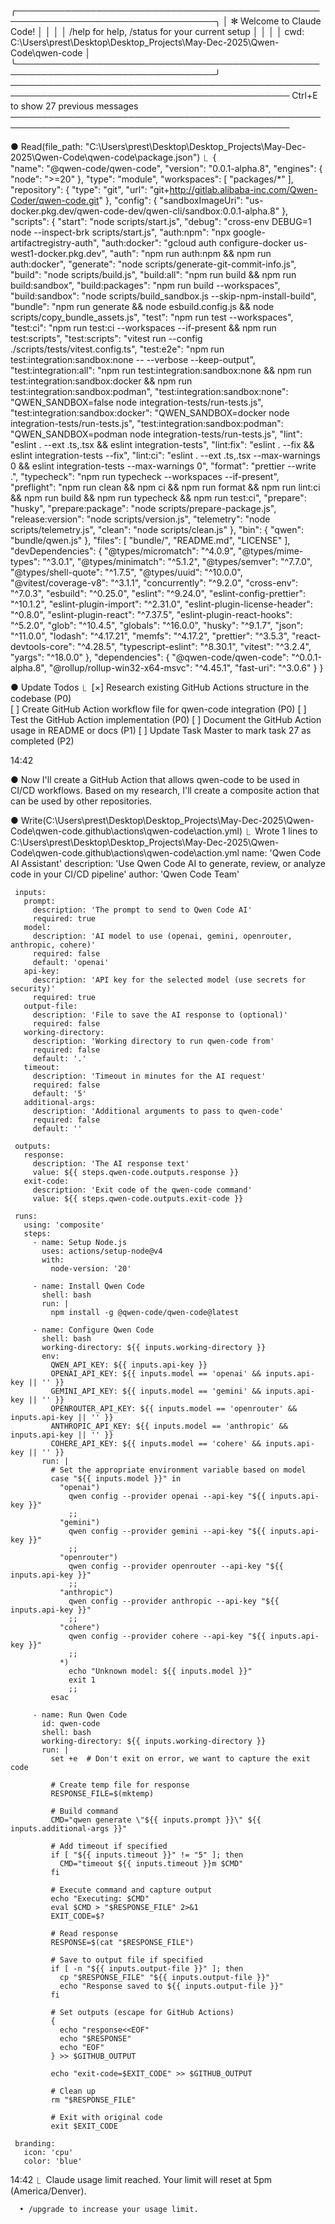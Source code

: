 ╭──────────────────────────────────────────────────────────────────────────────────╮
│ ✻ Welcome to Claude Code!                                                        │
│                                                                                  │
│   /help for help, /status for your current setup                                 │
│                                                                                  │
│   cwd: C:\Users\prest\Desktop\Desktop_Projects\May-Dec-2025\Qwen-Code\qwen-code  │
╰──────────────────────────────────────────────────────────────────────────────────╯
─────────────────────────────────────────────────────────────────────────────────────────────── Ctrl+E to show 27 previous messages ───────────────────────────────────────────────────────────────────────────────────────────────

● Read(file_path: "C:\Users\prest\Desktop\Desktop_Projects\May-Dec-2025\Qwen-Code\qwen-code\package.json")
  ⎿  {                                                                                                                                                         
       "name": "@qwen-code/qwen-code",
       "version": "0.0.1-alpha.8",
       "engines": {
         "node": ">=20"
       },
       "type": "module",
       "workspaces": [
         "packages/*"
       ],
       "repository": {
         "type": "git",
         "url": "git+http://gitlab.alibaba-inc.com/Qwen-Coder/qwen-code.git"
       },
       "config": {
         "sandboxImageUri": "us-docker.pkg.dev/qwen-code-dev/qwen-cli/sandbox:0.0.1-alpha.8"
       },
       "scripts": {
         "start": "node scripts/start.js",
         "debug": "cross-env DEBUG=1 node --inspect-brk scripts/start.js",
         "auth:npm": "npx google-artifactregistry-auth",
         "auth:docker": "gcloud auth configure-docker us-west1-docker.pkg.dev",
         "auth": "npm run auth:npm && npm run auth:docker",
         "generate": "node scripts/generate-git-commit-info.js",
         "build": "node scripts/build.js",
         "build:all": "npm run build && npm run build:sandbox",
         "build:packages": "npm run build --workspaces",
         "build:sandbox": "node scripts/build_sandbox.js --skip-npm-install-build",
         "bundle": "npm run generate && node esbuild.config.js && node scripts/copy_bundle_assets.js",
         "test": "npm run test --workspaces",
         "test:ci": "npm run test:ci --workspaces --if-present && npm run test:scripts",
         "test:scripts": "vitest run --config ./scripts/tests/vitest.config.ts",
         "test:e2e": "npm run test:integration:sandbox:none -- --verbose --keep-output",
         "test:integration:all": "npm run test:integration:sandbox:none && npm run test:integration:sandbox:docker && npm run test:integration:sandbox:podman",
         "test:integration:sandbox:none": "QWEN_SANDBOX=false node integration-tests/run-tests.js",
         "test:integration:sandbox:docker": "QWEN_SANDBOX=docker node integration-tests/run-tests.js",
         "test:integration:sandbox:podman": "QWEN_SANDBOX=podman node integration-tests/run-tests.js",
         "lint": "eslint . --ext .ts,.tsx && eslint integration-tests",
         "lint:fix": "eslint . --fix && eslint integration-tests --fix",
         "lint:ci": "eslint . --ext .ts,.tsx --max-warnings 0 && eslint integration-tests --max-warnings 0",
         "format": "prettier --write .",
         "typecheck": "npm run typecheck --workspaces --if-present",
         "preflight": "npm run clean && npm ci && npm run format && npm run lint:ci && npm run build && npm run typecheck && npm run test:ci",
         "prepare": "husky",
         "prepare:package": "node scripts/prepare-package.js",
         "release:version": "node scripts/version.js",
         "telemetry": "node scripts/telemetry.js",
         "clean": "node scripts/clean.js"
       },
       "bin": {
         "qwen": "bundle/qwen.js"
       },
       "files": [
         "bundle/",
         "README.md",
         "LICENSE"
       ],
       "devDependencies": {
         "@types/micromatch": "^4.0.9",
         "@types/mime-types": "^3.0.1",
         "@types/minimatch": "^5.1.2",
         "@types/semver": "^7.7.0",
         "@types/shell-quote": "^1.7.5",
         "@types/uuid": "^10.0.0",
         "@vitest/coverage-v8": "^3.1.1",
         "concurrently": "^9.2.0",
         "cross-env": "^7.0.3",
         "esbuild": "^0.25.0",
         "eslint": "^9.24.0",
         "eslint-config-prettier": "^10.1.2",
         "eslint-plugin-import": "^2.31.0",
         "eslint-plugin-license-header": "^0.8.0",
         "eslint-plugin-react": "^7.37.5",
         "eslint-plugin-react-hooks": "^5.2.0",
         "glob": "^10.4.5",
         "globals": "^16.0.0",
         "husky": "^9.1.7",
         "json": "^11.0.0",
         "lodash": "^4.17.21",
         "memfs": "^4.17.2",
         "prettier": "^3.5.3",
         "react-devtools-core": "^4.28.5",
         "typescript-eslint": "^8.30.1",
         "vitest": "^3.2.4",
         "yargs": "^18.0.0"
       },
       "dependencies": {
         "@qwen-code/qwen-code": "^0.0.1-alpha.8",
         "@rollup/rollup-win32-x64-msvc": "^4.45.1",
         "fast-uri": "^3.0.6"
       }
     }


● Update Todos
  ⎿  [×] Research existing GitHub Actions structure in the codebase (P0)  
     [ ] Create GitHub Action workflow file for qwen-code integration (P0)
     [ ] Test the GitHub Action implementation (P0)
     [ ] Document the GitHub Action usage in README or docs (P1)
     [ ] Update Task Master to mark task 27 as completed (P2)

14:42

● Now I'll create a GitHub Action that allows qwen-code to be used in CI/CD workflows. Based on my research, I'll create a composite action that can be used by other repositories.

● Write(C:\Users\prest\Desktop\Desktop_Projects\May-Dec-2025\Qwen-Code\qwen-code\.github\actions\qwen-code\action.yml)
  ⎿  Wrote 1 lines to C:\Users\prest\Desktop\Desktop_Projects\May-Dec-2025\Qwen-Code\qwen-code\.github\actions\qwen-code\action.yml
     name: 'Qwen Code AI Assistant'
     description: 'Use Qwen Code AI to generate, review, or analyze code in your CI/CD pipeline'
     author: 'Qwen Code Team'

     inputs:
       prompt:
         description: 'The prompt to send to Qwen Code AI'
         required: true
       model:
         description: 'AI model to use (openai, gemini, openrouter, anthropic, cohere)'
         required: false
         default: 'openai'
       api-key:
         description: 'API key for the selected model (use secrets for security)'
         required: true
       output-file:
         description: 'File to save the AI response to (optional)'
         required: false
       working-directory:
         description: 'Working directory to run qwen-code from'
         required: false
         default: '.'
       timeout:
         description: 'Timeout in minutes for the AI request'
         required: false
         default: '5'
       additional-args:
         description: 'Additional arguments to pass to qwen-code'
         required: false
         default: ''

     outputs:
       response:
         description: 'The AI response text'
         value: ${{ steps.qwen-code.outputs.response }}
       exit-code:
         description: 'Exit code of the qwen-code command'
         value: ${{ steps.qwen-code.outputs.exit-code }}

     runs:
       using: 'composite'
       steps:
         - name: Setup Node.js
           uses: actions/setup-node@v4
           with:
             node-version: '20'

         - name: Install Qwen Code
           shell: bash
           run: |
             npm install -g @qwen-code/qwen-code@latest

         - name: Configure Qwen Code
           shell: bash
           working-directory: ${{ inputs.working-directory }}
           env:
             QWEN_API_KEY: ${{ inputs.api-key }}
             OPENAI_API_KEY: ${{ inputs.model == 'openai' && inputs.api-key || '' }}
             GEMINI_API_KEY: ${{ inputs.model == 'gemini' && inputs.api-key || '' }}
             OPENROUTER_API_KEY: ${{ inputs.model == 'openrouter' && inputs.api-key || '' }}
             ANTHROPIC_API_KEY: ${{ inputs.model == 'anthropic' && inputs.api-key || '' }}
             COHERE_API_KEY: ${{ inputs.model == 'cohere' && inputs.api-key || '' }}
           run: |
             # Set the appropriate environment variable based on model
             case "${{ inputs.model }}" in
               "openai")
                 qwen config --provider openai --api-key "${{ inputs.api-key }}"
                 ;;
               "gemini")
                 qwen config --provider gemini --api-key "${{ inputs.api-key }}"
                 ;;
               "openrouter")
                 qwen config --provider openrouter --api-key "${{ inputs.api-key }}"
                 ;;
               "anthropic")
                 qwen config --provider anthropic --api-key "${{ inputs.api-key }}"
                 ;;
               "cohere")
                 qwen config --provider cohere --api-key "${{ inputs.api-key }}"
                 ;;
               *)
                 echo "Unknown model: ${{ inputs.model }}"
                 exit 1
                 ;;
             esac

         - name: Run Qwen Code
           id: qwen-code
           shell: bash
           working-directory: ${{ inputs.working-directory }}
           run: |
             set +e  # Don't exit on error, we want to capture the exit code

             # Create temp file for response
             RESPONSE_FILE=$(mktemp)

             # Build command
             CMD="qwen generate \"${{ inputs.prompt }}\" ${{ inputs.additional-args }}"

             # Add timeout if specified
             if [ "${{ inputs.timeout }}" != "5" ]; then
               CMD="timeout ${{ inputs.timeout }}m $CMD"
             fi

             # Execute command and capture output
             echo "Executing: $CMD"
             eval $CMD > "$RESPONSE_FILE" 2>&1
             EXIT_CODE=$?

             # Read response
             RESPONSE=$(cat "$RESPONSE_FILE")

             # Save to output file if specified
             if [ -n "${{ inputs.output-file }}" ]; then
               cp "$RESPONSE_FILE" "${{ inputs.output-file }}"
               echo "Response saved to ${{ inputs.output-file }}"
             fi

             # Set outputs (escape for GitHub Actions)
             {
               echo "response<<EOF"
               echo "$RESPONSE"
               echo "EOF"
             } >> $GITHUB_OUTPUT

             echo "exit-code=$EXIT_CODE" >> $GITHUB_OUTPUT

             # Clean up
             rm "$RESPONSE_FILE"

             # Exit with original code
             exit $EXIT_CODE

     branding:
       icon: 'cpu'
       color: 'blue'

14:42
  ⎿  Claude usage limit reached. Your limit will reset at 5pm (America/Denver).

      • /upgrade to increase your usage limit.

